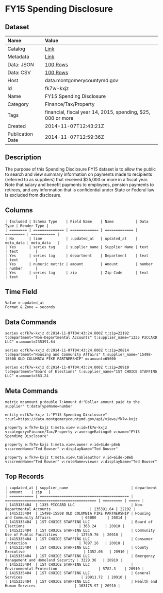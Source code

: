 # FY15 Spending Disclosure

## Dataset

| Name | Value |
| :--- | :---- |
| Catalog | [Link](https://catalog.data.gov/dataset/fy15-spending-disclosure-f6834) |
| Metadata | [Link](https://data.montgomerycountymd.gov/api/views/fk7w-kxjz) |
| Data: JSON | [100 Rows](https://data.montgomerycountymd.gov/api/views/fk7w-kxjz/rows.json?max_rows=100) |
| Data: CSV | [100 Rows](https://data.montgomerycountymd.gov/api/views/fk7w-kxjz/rows.csv?max_rows=100) |
| Host | data.montgomerycountymd.gov |
| Id | fk7w-kxjz |
| Name | FY15 Spending Disclosure |
| Category | Finance/Tax/Property |
| Tags | financial, fiscal year 14, 2015, spending, $25, 000 or more |
| Created | 2014-11-07T12:43:21Z |
| Publication Date | 2014-11-07T12:59:36Z |

## Description

The purpose of this Spending Disclosure FY15 dataset is to allow the public to search and view summary information on payments made to recipients (referred to as suppliers) that received $25,000 or more in a fiscal year. Note that salary and benefit payments to employees, pension payments to retirees, and any information that is confidential under State or Federal law is excluded from disclosure.

## Columns

```ls
| Included | Schema Type    | Field Name    | Name          | Data Type | Render Type |
| ======== | ============== | ============= | ============= | ========= | =========== |
| No       | time           | :updated_at   | updated_at    | meta_data | meta_data   |
| Yes      | series tag     | supplier_name | Supplier Name | text      | text        |
| Yes      | series tag     | department    | Department    | text      | text        |
| Yes      | numeric metric | amount        | Amount        | number    | number      |
| Yes      | series tag     | zip           | Zip Code      | text      | text        |
```

## Time Field

```ls
Value = updated_at
Format & Zone = seconds
```

## Data Commands

```ls
series e:fk7w-kxjz d:2014-11-07T04:43:24.000Z t:zip=22192 t:department="Non-Departmental Accounts" t:supplier_name="1335 PICCARD LLC" m:amount=235391.64

series e:fk7w-kxjz d:2014-11-07T04:43:24.000Z t:zip=20814 t:department="Housing and Community Affairs" t:supplier_name="15498-15508 OLD COLUMBIA PIKE PARTNERSHIP" m:amount=65000

series e:fk7w-kxjz d:2014-11-07T04:43:24.000Z t:zip=20910 t:department="Board of Elections" t:supplier_name="1ST CHOICE STAFFING LLC" m:amount=363.24
```

## Meta Commands

```ls
metric m:amount p:double l:Amount d:"Dollar amount paid to the supplier" t:dataTypeName=number

entity e:fk7w-kxjz l:"FY15 Spending Disclosure" t:url=https://data.montgomerycountymd.gov/api/views/fk7w-kxjz

property e:fk7w-kxjz t:meta.view v:id=fk7w-kxjz v:category=Finance/Tax/Property v:averageRating=0 v:name="FY15 Spending Disclosure"

property e:fk7w-kxjz t:meta.view.owner v:id=6ide-p8eb v:screenName="Ted Bowser" v:displayName="Ted Bowser"

property e:fk7w-kxjz t:meta.view.tableauthor v:id=6ide-p8eb v:screenName="Ted Bowser" v:roleName=viewer v:displayName="Ted Bowser"
```

## Top Records

```ls
| :updated_at | supplier_name                             | department                                 | amount    | zip   | 
| =========== | ========================================= | ========================================== | ========= | ===== | 
| 1415335404  | 1335 PICCARD LLC                          | Non-Departmental Accounts                  | 235391.64 | 22192 | 
| 1415335404  | 15498-15508 OLD COLUMBIA PIKE PARTNERSHIP | Housing and Community Affairs              | 65000     | 20814 | 
| 1415335404  | 1ST CHOICE STAFFING LLC                   | Board of Elections                         | 363.24    | 20910 | 
| 1415335404  | 1ST CHOICE STAFFING LLC                   | Community Use of Public Facilities         | 12749.76  | 20910 | 
| 1415335404  | 1ST CHOICE STAFFING LLC                   | Consumer Protection                        | 7897.26   | 20910 | 
| 1415335404  | 1ST CHOICE STAFFING LLC                   | County Executive                           | 1352.06   | 20910 | 
| 1415335404  | 1ST CHOICE STAFFING LLC                   | Emergency Management and Homeland Security | 3229.36   | 20910 | 
| 1415335404  | 1ST CHOICE STAFFING LLC                   | Environmental Protection                   | 5782.3    | 20910 | 
| 1415335404  | 1ST CHOICE STAFFING LLC                   | General Services                           | 20911.72  | 20910 | 
| 1415335404  | 1ST CHOICE STAFFING LLC                   | Health and Human Services                  | 103175.97 | 20910 | 
```